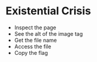 # Existential Crisis

  + Inspect the page
  + See the alt of the image tag
  + Get the file name
  + Access the file
  + Copy the flag
